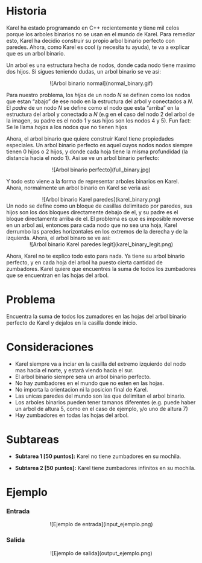 # Historia

Karel ha estado programando en C++ recientemente y tiene mil celos porque los arboles binarios no se usan en el mundo de Karel. Para remediar esto, Karel ha decidio construir su propio arbol binario perfecto con paredes. Ahora, como Karel es cool (y necesita tu ayuda), te va a explicar que es un arbol binario.

Un arbol es una estructura hecha de nodos, donde cada nodo tiene maximo dos hijos. Si sigues teniendo dudas, un arbol binario se ve asi:
<center>![Arbol binario normal](normal_binary.gif)</center>

Para nuestro problema, los *hijos* de un nodo $N$ se definen como los nodos que estan “abajo” de ese nodo en la estructura del arbol y conectados a $N$. El *padre* de un nodo $N$ se define como el nodo que esta “arriba” en la estructura del arbol y conectado a $N$ (e.g en el caso del nodo 2 del arbol de la imagen, su padre es el nodo 1 y sus hijos son los nodos 4 y 5). 
Fun fact: Se le llama *hojas* a los nodos que no tienen hijos

Ahora, el arbol binario que quiere construir Karel tiene propiedades especiales. Un arbol binario perfecto es aquel cuyos nodos nodos siempre tienen 0 hijos o 2 hijos, y donde cada hoja tiene la misma profundidad (la distancia hacia el nodo 1).
Asi se ve un arbol binario perfecto:
<center>![Arbol binario perfecto](full_binary.jpg)</center>

Y todo esto viene a la forma de representar arboles binarios en Karel. Ahora, normalmente un arbol binario en Karel se veria asi:
<center>![Arbol binario Karel paredes](karel_binary.png)</center>
Un nodo se define como un bloque de casillas delimitado por paredes, sus hijos son los dos bloques directamente debajo de el, y su padre es el bloque directamente arriba de el. El problema es que es imposible moverse en un arbol asi, entonces para cada nodo que no sea una hoja, Karel derrumbo las paredes horizontales en los extremos de la derecha y de la izquierda. Ahora, el arbol binaro se ve asi:
<center>![Arbol binario Karel paredes legit](karel_binary_legit.png)</center>

Ahora, Karel no te explico todo esto para nada. Ya tiene su arbol binario perfecto, y en cada hoja del arbol ha puesto cierta cantidad de zumbadores. Karel quiere que encuentres la suma de todos los zumbadores que se encuentran en las hojas del arbol.

# Problema

Encuentra la suma de todos los zumadores en las hojas del arbol binario perfecto de Karel y dejalos en la casilla donde inicio. 

# Consideraciones

* Karel siempre va a inciar en la casilla del extremo izquierdo del nodo mas hacia el norte, y estará viendo hacia el sur. 
* El arbol binario siempre sera un arbol binario perfecto.
* No hay zumbadores en el mundo que no esten en las hojas.
* No importa la orientacion ni la posicion final de Karel.
* Las unicas paredes del mundo son las que delimitan el arbol binario.
* Los arboles binarios pueden tener tamanos diferentes (e.g. puede haber un arbol de altura 5, como en el caso de ejemplo, y/o uno de altura 7)
* Hay zumbadores en todas las hojas del arbol.

# Subtareas

* **Subtarea 1 [50 puntos]:** Karel no tiene zumbadores en su mochila.

* **Subtarea 2 [50 puntos]:** Karel tiene zumbadores infinitos en su mochila.

# Ejemplo

### Entrada

<center>![Ejemplo de entrada](input_ejemplo.png)</center>

### Salida

<center>![Ejemplo de salida](output_ejemplo.png)</center>
